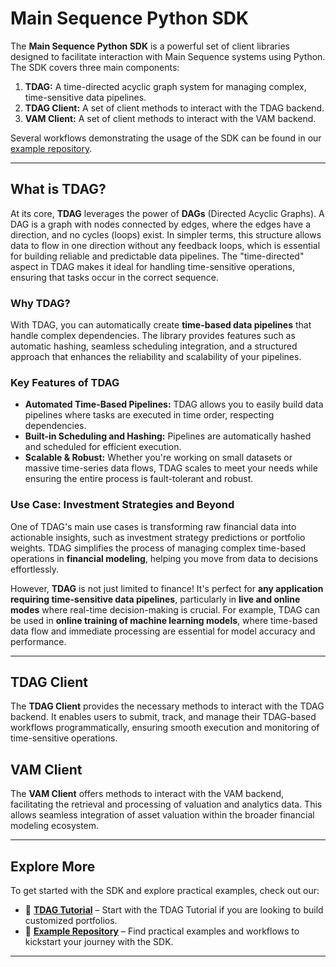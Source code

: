 # Main Sequence Python SDK

The **Main Sequence Python SDK** is a powerful set of client libraries designed to facilitate interaction with Main Sequence systems using Python. The SDK covers three main components:

1. **TDAG:** A time-directed acyclic graph system for managing complex, time-sensitive data pipelines.
2. **TDAG Client:** A set of client methods to interact with the TDAG backend.
3. **VAM Client:** A set of client methods to interact with the VAM backend.

Several workflows demonstrating the usage of the SDK can be found in our [example repository](https://github.com/mainsequence/sdk-examples).

---

## What is TDAG?

At its core, **TDAG** leverages the power of **DAGs** (Directed Acyclic Graphs). A DAG is a graph with nodes connected by edges, where the edges have a direction, and no cycles (loops) exist. In simpler terms, this structure allows data to flow in one direction without any feedback loops, which is essential for building reliable and predictable data pipelines. The "time-directed" aspect in TDAG makes it ideal for handling time-sensitive operations, ensuring that tasks occur in the correct sequence.

### Why TDAG?

With TDAG, you can automatically create **time-based data pipelines** that handle complex dependencies. The library provides features such as automatic hashing, seamless scheduling integration, and a structured approach that enhances the reliability and scalability of your pipelines.

### Key Features of TDAG

- **Automated Time-Based Pipelines:** TDAG allows you to easily build data pipelines where tasks are executed in time order, respecting dependencies.
- **Built-in Scheduling and Hashing:** Pipelines are automatically hashed and scheduled for efficient execution.
- **Scalable & Robust:** Whether you're working on small datasets or massive time-series data flows, TDAG scales to meet your needs while ensuring the entire process is fault-tolerant and robust.

### Use Case: Investment Strategies and Beyond

One of TDAG's main use cases is transforming raw financial data into actionable insights, such as investment strategy predictions or portfolio weights. TDAG simplifies the process of managing complex time-based operations in **financial modeling**, helping you move from data to decisions effortlessly.

However, **TDAG** is not just limited to finance! It's perfect for **any application requiring time-sensitive data pipelines**, particularly in **live and online modes** where real-time decision-making is crucial. For example, TDAG can be used in **online training of machine learning models**, where time-based data flow and immediate processing are essential for model accuracy and performance.

---

## TDAG Client

The **TDAG Client** provides the necessary methods to interact with the TDAG backend. It enables users to submit, track, and manage their TDAG-based workflows programmatically, ensuring smooth execution and monitoring of time-sensitive operations.

## VAM Client

The **VAM Client** offers methods to interact with the VAM backend,
facilitating the retrieval and processing of valuation and analytics data. 
This allows seamless integration of asset valuation within the broader financial modeling ecosystem.

---

## Explore More

To get started with the SDK and explore practical examples, check out our:

- 📖 **[TDAG Tutorial](tdag/tutorial/getting_started/Introduction_part1.md)** – Start with the TDAG Tutorial if you are looking to build customized portfolios.
- 📂 **[Example Repository](https://github.com/mainsequence/sdk-examples)** – Find practical examples and workflows to kickstart your journey with the SDK.

---
